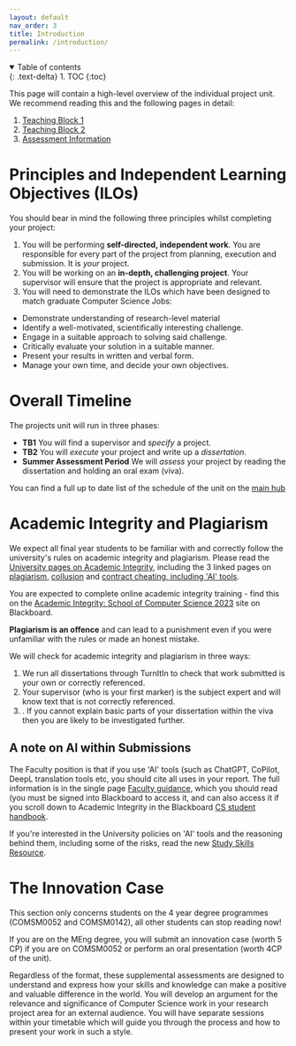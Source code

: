 ```yaml
---
layout: default
nav_order: 3
title: Introduction
permalink: /introduction/
---
```


<details open markdown="block">
<summary>
Table of contents
</summary>
{: .text-delta}
1. TOC
{:toc}
</details>

This page will contain a high-level overview of the individual project unit.
We recommend reading this and the following pages in detail:

1. [Teaching Block 1](tb_1)
2. [Teaching Block 2](tb_2)
3. [Assessment Information](assessment)


# Principles and Independent Learning Objectives (ILOs)

You should bear in mind the following three principles whilst completing your project:
1. You will be performing **self-directed, independent work**. You are responsible for every part of the project from planning, execution and submission. It is _your_ project.
2. You will be working on an **in-depth, challenging project**. Your supervisor will ensure that the project is appropriate and relevant.
3. You will need to demonstrate the ILOs which have been designed to match graduate Computer Science Jobs:
  * Demonstrate understanding of research-level material
  * Identify a well-motivated, scientifically interesting challenge.
  * Engage in a suitable approach to solving said challenge.
  * Critically evaluate your solution in a suitable manner.
  * Present your results in written and verbal form.
  * Manage your own time, and decide your own objectives. 

# Overall Timeline

The projects unit will run in three phases:
* **TB1** You will find a supervisor and *specify* a project.
* **TB2** You will *execute* your project and write up a *dissertation*.
* **Summer Assessment Period** We will *assess* your project by reading the dissertation and holding an oral exam (viva).

You can find a full up to date list of the schedule of the unit on the [main hub](/#schedule-videos-and-materials)

# Academic Integrity and Plagiarism

We expect all final year students to be familiar with and correctly follow the university's rules on academic integrity and plagiarism.  Please read the [University pages on Academic Integrity](https://www.bristol.ac.uk/students/support/academic-advice/academic-integrity/), including the 3 linked pages on [plagiarism](https://www.bristol.ac.uk/students/support/academic-advice/academic-integrity/plagiarism/), [collusion](https://www.bristol.ac.uk/students/support/academic-advice/academic-integrity/collusion/) and [contract cheating, including 'AI' tools](https://www.bristol.ac.uk/students/support/academic-advice/academic-integrity/contract-cheating/).

You are expected to complete online academic integrity training - find this on the [Academic Integrity: School of Computer Science 2023](https://www.ole.bris.ac.uk/webapps/blackboard/content/listContentEditable.jsp?content_id=_8261184_1&course_id=_258488_1) site on Blackboard.

**Plagiarism is an offence** and can lead to a punishment even if you were unfamiliar with the rules or made an honest mistake.

We will check for academic integrity and plagiarism in three ways:
1. We run all dissertations through TurnItIn to check that work submitted is your own or correctly referenced.
2. Your supervisor (who is your first marker) is the subject expert and will know text that is not correctly referenced.
3. . If you cannot explain basic parts of your dissertation within the viva then you are likely to be investigated further.


## A note on AI within Submissions

The Faculty position is that if you use 'AI' tools (such as ChatGPT, CoPilot, DeepL translation tools etc, you should cite all uses in your report.  The full information is in the single page [Faculty guidance](https://www.ole.bris.ac.uk/bbcswebdav/pid-8241705-dt-content-rid-48627612_3/xid-48627612_3), which you should read (you must be signed into Blackboard to access it, and can also access it if you scroll down to Academic Integrity in the Blackboard [CS student handbook](https://www.ole.bris.ac.uk/webapps/blackboard/content/listContentEditable.jsp?content_id=_8241665_1&course_id=_258444_1&content_id=_8241705_1#).

If you're interested in the University policies on 'AI' tools and the reasoning behind them, including some of the risks, read the new [Study Skills Resource](https://www.ole.bris.ac.uk/bbcswebdav/pid-8037204-dt-content-rid-46594374_2/courses/Study_Skills/using-ai-at-university/index.html). 


# The Innovation Case

This section only concerns students on the 4 year degree programmes (COMSM0052 and COMSM0142), all other students can stop reading now!

If you are on the MEng degree, you will submit an innovation case (worth 5 CP) if you are on COMSM0052 or perform an oral presentation (worth 4CP of the unit).

Regardless of the format, these supplemental assessments are designed to understand and express how your skills and knowledge can make a positive and valuable difference in the world.
You will develop an argument for the relevance and significance of Computer Science work in your research project area for an external audience.
You will have separate sessions within your timetable which will guide you through the process and how to present your work in such a style.
